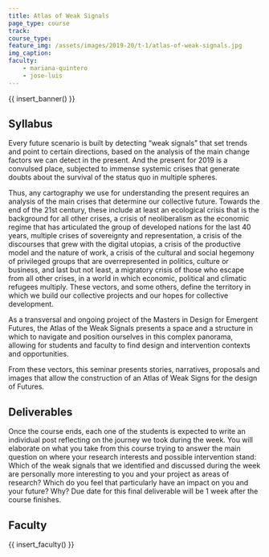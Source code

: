 ```yaml
---
title: Atlas of Weak Signals
page_type: course
track:
course_type:
feature_img: /assets/images/2019-20/t-1/atlas-of-weak-signals.jpg
img_caption: 
faculty: 
    - mariana-quintero
    - jose-luis
---
```


{{ insert_banner() }}

## Syllabus 

Every future scenario is built by detecting “weak signals” that set trends and point to certain directions, based on the analysis of the main change factors we can detect in the present. And the present for 2019 is a convulsed place, subjected to immense systemic crises that generate doubts about the survival of the status quo in multiple spheres.

Thus, any cartography we use for understanding the present requires an analysis of the main crises that determine our collective future. Towards the end of the 21st century, these include at least an ecological crisis that is the background for all other crises, a crisis of neoliberalism as the economic regime that has articulated the group of developed nations for the last 40 years, multiple crises of sovereignty and representation, a crisis of the discourses that grew with the digital utopias, a crisis of the productive model and the nature of work, a crisis of the cultural and social hegemony of privileged groups that are overrepresented in politics, culture or business, and last but not least, a migratory crisis of those who escape from all other crises, in a world in which economic, political and climatic refugees multiply. These vectors, and some others, define the territory in which we build our collective projects and our hopes for collective development.

As a transversal and ongoing project of the Masters in Design for Emergent Futures, the Atlas of the Weak Signals presents a space and a structure in which to navigate and position ourselves in this complex panorama, allowing for students and faculty to find design and intervention contexts and opportunities.

From these vectors, this seminar presents stories, narratives, proposals and images that allow the construction of an Atlas of Weak Signs for the design of Futures.

## Deliverables

Once the course ends, each one of the students is expected to write an individual post reflecting on the journey we took during the week. You will elaborate on what you take from this course trying to answer the main question on where your research interests and possible intervention stand: Which of the weak signals that we identified and discussed during the week are personally more interesting to you and your project as areas of research? Which do you feel that particularly have an impact on you and your future? Why? Due date for this final deliverable will be 1 week after the course finishes.

## Faculty

{{ insert_faculty() }}
